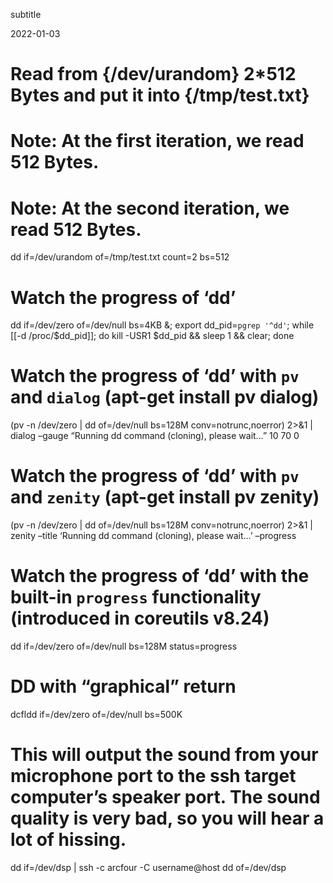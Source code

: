 subtitle

2022-01-03

Read from {/dev/urandom} 2\*512 Bytes and put it into {/tmp/test.txt}
=====================================================================

Note: At the first iteration, we read 512 Bytes.
================================================

Note: At the second iteration, we read 512 Bytes.
=================================================

dd if=/dev/urandom of=/tmp/test.txt count=2 bs=512

Watch the progress of ‘dd’
==========================

dd if=/dev/zero of=/dev/null bs=4KB &; export dd\_pid=`pgrep '^dd'`; while \[\[-d /proc/$dd\_pid\]\]; do kill -USR1 $dd\_pid && sleep 1 && clear; done

Watch the progress of ‘dd’ with `pv` and `dialog` (apt-get install pv dialog)
=============================================================================

(pv -n /dev/zero | dd of=/dev/null bs=128M conv=notrunc,noerror) 2&gt;&1 | dialog –gauge “Running dd command (cloning), please wait…” 10 70 0

Watch the progress of ‘dd’ with `pv` and `zenity` (apt-get install pv zenity)
=============================================================================

(pv -n /dev/zero | dd of=/dev/null bs=128M conv=notrunc,noerror) 2&gt;&1 | zenity –title ‘Running dd command (cloning), please wait…’ –progress

Watch the progress of ‘dd’ with the built-in `progress` functionality (introduced in coreutils v8.24)
=====================================================================================================

dd if=/dev/zero of=/dev/null bs=128M status=progress

DD with “graphical” return
==========================

dcfldd if=/dev/zero of=/dev/null bs=500K

This will output the sound from your microphone port to the ssh target computer’s speaker port. The sound quality is very bad, so you will hear a lot of hissing.
=================================================================================================================================================================

dd if=/dev/dsp | ssh -c arcfour -C username@host dd of=/dev/dsp
